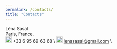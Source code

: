 ```yaml
---
permalink: /contacts/
title: "Contacts"
---
```


Léna Sasal \
Paris, France. \
<img src="https://raw.githubusercontent.com/FortAwesome/Font-Awesome/6.x/svgs/solid/phone.svg" width="20" height="20"> +33 6 95 69 63 68 \ 
<img src="https://raw.githubusercontent.com/FortAwesome/Font-Awesome/6.x/svgs/solid/envelope.svg" width="20" height="20"> lenasasal@gmail.com \
